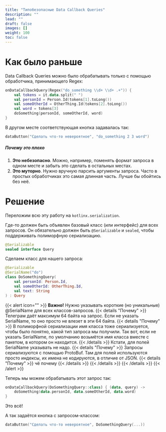 ```yaml
---
title: "Типобезопасные Data Callback Queries"
description: ""
lead: ""
draft: false
images: []
weight: 100
toc: false
---
```


# Как было раньше

Data Callback Queries можно было обрабатывать только с помощью обработчика, принимающего
Regex:

```kotlin
onDataCallbackQuery(Regex("do_something \\d+ \\d+ .+")) {
    val tokens = it.data.split(" ")
    val personId = Person.Id(tokens[1].toLong())
    val someOtherId = OtherThing.Id(tokens[2].toLong())
    val word = tokens[3]
    doSomething(personId, someOtherId, word)
}
```

В другом месте соответствующая кнопка задавалась так:

```kotlin
dataButton("Сделать что-то невероятное", "do_something 2 3 word")
```

##### Почему это плохо

1. **Это небезопасно**. Можно, например, поменять формат запроса в одном месте
и забыть это сделать в остальных местах.
1. **Это муторно**. Нужно вручную парсить аргументы запроса. Часто в простых
обработчиках это самая длинная часть. Лучше бы обойтись без неё.

# Решение

Переложим всю эту работу на `kotlinx.serialization`.

Где-то должен быть объявлен базовый класс (или интерфейс) для всех запросов.
Он обязательно должен быть `@Serializable` и `sealed`, чтобы поддерживать
полиморфную сериализацию.

```kotlin
@Serializable
sealed interface Query
```

Сделаем класс для нашего запроса:

```kotlin
@Serializable
@SerialName("do")
class DoSomethingQuery(
    val personId: Person.Id,
    val someOtherId: OtherThing.Id,
    val text: String
) : Query
```

{{< alert icon="" >}}
**Важно!** Нужно указывать короткие (но уникальные) @SerialName для всех классов-запросов.
{{< details "Почему" >}}
Телеграм даёт максимум 64 байта на запрос.
Если не указать SerialName, то оно просто не влезет в эти 64 байта.
{{< details "Почему" >}}
В полиморфной сериализации имя класса тоже сериализуется, чтобы было понятно, какой
тип запроса мы получили. Так вот, если не указать SerialName, по умолчанию
возьмётся имя класса вместе с пакетом, в котором он находится.
{{< /details >}}
Кстати, для полей SerialName указывать не надо.
{{< details "Почему" >}}
Запросы сериализуются с помощью ProtoBuf.
Там для полей используются просто индексы, их имена не кодируются, в отличие от JSON.
{{< details "Почему" >}}
чё почему
{{< /details >}}
{{< /details >}}
{{< /details >}}
{{< /alert >}}

Теперь мы можем обрабатывать этот запрос так:

```kotlin
onDataCallbackQuery(DoSomethingQuery::class) { (data, query) ->
    doSomething(data.personId, data.someOtherId, data.word)
}
```

Это всё!

А так задаётся кнопка с запросом-классом:

```kotlin
dataButton("Сделать что-то невероятное", DoSomethingQuery(...))
```
